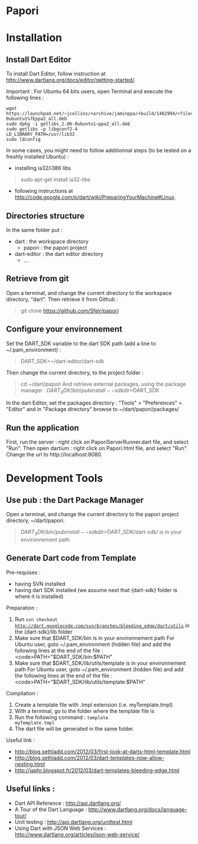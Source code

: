 Papori
======

Installation
============

Install Dart Editor
-------------------

To install Dart Editor, follow instruction at http://www.dartlang.org/docs/editor/getting-started/.

Important : For Ubuntu 64 bits users, open Terminal and execute the following lines :

	wget https://launchpad.net/~jcollins/+archive/jaminppa/+build/1482994/+files/getlibs_2.06-0ubuntu1%7Eppa2_all.deb 
	sudo dpkg -i getlibs_2.06-0ubuntu1~ppa2_all.deb 
	sudo getlibs -p libgconf2-4 
	LD_LIBRARY_PATH=/usr/lib32 
	sudo ldconfig
	

In some cases, you might need to follow additionnal steps (to be tested on a freshly installed Ubuntu) :

- installing ia32/i386 libs
> 	sudo apt-get install ia32-libs
	
- following instructions at http://code.google.com/p/dart/wiki/PreparingYourMachine#Linux.

Directories structure
------------------------------------------------
In the same folder put :

- dart : the workspace directory
	- papori : the papori project
- dart-editor : the dart editor directory
	- ...

Retrieve from git
------------------------------------------------

Open a terminal, and change the current directory to the workspace directory, "dart". Then retrieve it from Github :
> 	git clone https://github.com/Sfeir/papori


Configure your environnement
------------------------------------------------

Set the DART_SDK variable to the dart SDK path (add a line to ~/.pam_environment) :
> 	DART_SDK=~/dart-editor/dart-sdk

Then change the current directory, to the project folder : 
> 	cd ~/dart/papori
And retrieve external packages, using the package manager : 
> 	$DART_SDK/bin/pub install --sdkdir=$DART_SDK

In the dart Editor, set the packages directory : "Tools" > "Preferences" > "Editor" and in "Package directory" browse to ~/dart/papori/packages/

Run the application
------------------------------------------------

First, run the server : right click on PaporiServerRunner.dart file, and select "Run". 
Then open dartium : right click on Papori.html file, and select "Run". Change the url to http://localhost:8080.

Development Tools
=================

Use pub : the Dart Package Manager
------------------------------------------------
Open a terminal, and change the current directory to the papori project directory, ~/dart/papori.
> 	$DART_SDK/bin/pub install --sdkdir=$DART_SDK/dart-sdk/ is in your environnement path

Generate Dart code from Template
------------------------------------------------
Pre-requises :

- having SVN installed
- having dart SDK installed (we assume next that {dart-sdk} folder is where it is installed)

Preparation :

1. Run <code>svn checkout http://dart.googlecode.com/svn/branches/bleeding_edge/dart/utils</code> in the {dart-sdk}/lib folder
2. Make sure that $DART_SDK/bin is in your environnement path
	For Ubuntu user, goto ~/.pam_environment (hidden file) and add the following lines at the end of the file : <code>PATH="$DART_SDK/bin:$PATH"</code>
3. Make sure that $DART_SDK/lib/utils/template is in your environnement path
	For Ubuntu user, goto ~/.pam_environment (hidden file) and add the following lines at the end of the file : <code>PATH="$DART_SDK/lib/utils/template:$PATH"</code>

Compilation :

1. Create a template file with .tmpl extension (i.e. myTemplate.tmpl)
2. With a terminal, go to the folder where the template file is
3. Run the following command : <code>template myTemplate.tmpl</code>
4. The dart file will be generated in the same folder.

Useful link :
* http://blog.sethladd.com/2012/03/first-look-at-darts-html-template.html
* http://blog.sethladd.com/2012/03/dart-templates-now-allow-nesting.html
* http://japhr.blogspot.fr/2012/03/dart-templates-bleeding-edge.html


Useful links :
------------------------------------------------

- Dart API Reference : http://api.dartlang.org/
- A Tour of the Dart Language : http://www.dartlang.org/docs/language-tour/
- Unit testing : http://api.dartlang.org/unittest.html
- Using Dart with JSON Web Services : http://www.dartlang.org/articles/json-web-service/

